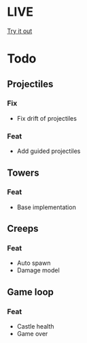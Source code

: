 # LIVE
[Try it out](https://lucb31.github.io/game-engine-go/)

# Todo


## Projectiles
### Fix
- Fix drift of projectiles

### Feat
- Add guided projectiles

## Towers
### Feat
- Base implementation

## Creeps
### Feat
- Auto spawn
- Damage model

## Game loop
### Feat
- Castle health
- Game over

